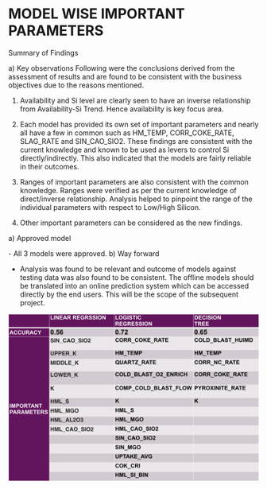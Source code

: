# MODEL WISE IMPORTANT PARAMETERS

Summary of Findings

a) Key observations
Following were the conclusions derived from the assessment of results and are found to be consistent with the business objectives due to the reasons mentioned.

1) Availability and Si level are clearly seen to have an inverse relationship from Availability-Si Trend. Hence availability is key focus area.

2) Each model has provided its own set of important parameters and nearly all have a few in common such as HM_TEMP, CORR_COKE_RATE, SLAG_RATE and SIN_CAO_SIO2. These findings are consistent with the current knowledge and known to be used as levers to control Si directly/indirectly. This also indicated that the models are fairly reliable in their outcomes.

3) Ranges of important parameters are also consistent with the common knowledge. Ranges were verified as per the current knowledge of direct/inverse relationship. Analysis helped to pinpoint the range of the individual parameters with respect to Low/High Silicon.

4) Other important parameters can be considered as the new findings.

a) Approved model

-​ All 3 models were approved. b) Way forward

- Analysis was found to be relevant and outcome of models against testing data was also found to be consistent. The offline models should be translated into an online prediction system which can be accessed directly by the end users. This will be the scope of the subsequent project.


![Image of summary of the models](https://github.com/Valdermaut/HOT-METAL-SILICON-REDUCTION-USING-ML/blob/master/IMAGES/table_Summary.png)

